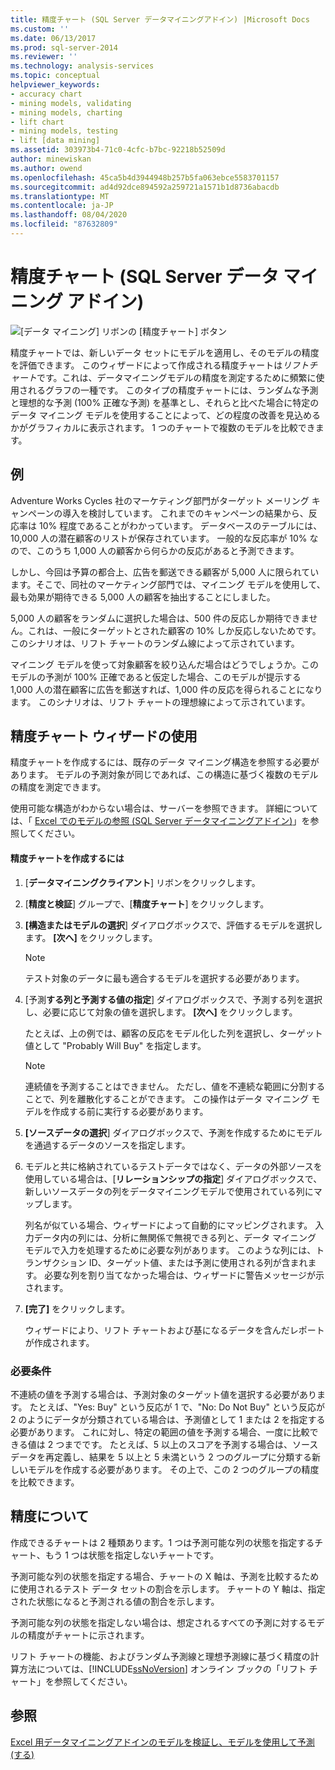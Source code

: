 ```yaml
---
title: 精度チャート (SQL Server データマイニングアドイン) |Microsoft Docs
ms.custom: ''
ms.date: 06/13/2017
ms.prod: sql-server-2014
ms.reviewer: ''
ms.technology: analysis-services
ms.topic: conceptual
helpviewer_keywords:
- accuracy chart
- mining models, validating
- mining models, charting
- lift chart
- mining models, testing
- lift [data mining]
ms.assetid: 303973b4-71c0-4cfc-b7bc-92218b52509d
author: minewiskan
ms.author: owend
ms.openlocfilehash: 45ca5b4d3944948b257b5fa063ebce5583701157
ms.sourcegitcommit: ad4d92dce894592a259721a1571b1d8736abacdb
ms.translationtype: MT
ms.contentlocale: ja-JP
ms.lasthandoff: 08/04/2020
ms.locfileid: "87632809"
---
```

# <a name="accuracy-chart-sql-server-data-mining-add-ins"></a>精度チャート (SQL Server データ マイニング アドイン)
  ![[データ マイニング] リボンの [精度チャート] ボタン](media/dmc-accchart.gif "[データ マイニング] リボンの [精度チャート] ボタン")  
  
 精度チャートでは、新しいデータ セットにモデルを適用し、そのモデルの精度を評価できます。 このウィザードによって作成される精度チャートは*リフトチャート*です。これは、データマイニングモデルの精度を測定するために頻繁に使用されるグラフの一種です。 このタイプの精度チャートには、ランダムな予測と理想的な予測 (100% 正確な予測) を基準とし、それらと比べた場合に特定のデータ マイニング モデルを使用することによって、どの程度の改善を見込めるかがグラフィカルに表示されます。 1 つのチャートで複数のモデルを比較できます。  
  
## <a name="example"></a>例  
 Adventure Works Cycles 社のマーケティング部門がターゲット メーリング キャンペーンの導入を検討しています。 これまでのキャンペーンの結果から、反応率は 10% 程度であることがわかっています。 データベースのテーブルには、10,000 人の潜在顧客のリストが保存されています。 一般的な反応率が 10% なので、このうち 1,000 人の顧客から何らかの反応があると予測できます。  
  
 しかし、今回は予算の都合上、広告を郵送できる顧客が 5,000 人に限られています。そこで、同社のマーケティング部門では、マイニング モデルを使用して、最も効果が期待できる 5,000 人の顧客を抽出することにしました。  
  
 5,000 人の顧客をランダムに選択した場合は、500 件の反応しか期待できません。これは、一般にターゲットとされた顧客の 10% しか反応しないためです。 このシナリオは、リフト チャートのランダム線によって示されています。  
  
 マイニング モデルを使って対象顧客を絞り込んだ場合はどうでしょうか。このモデルの予測が 100% 正確であると仮定した場合、このモデルが提示する 1,000 人の潜在顧客に広告を郵送すれば、1,000 件の反応を得られることになります。 このシナリオは、リフト チャートの理想線によって示されています。  
  
## <a name="using-the-accuracy-chart-wizard"></a>精度チャート ウィザードの使用  
 精度チャートを作成するには、既存のデータ マイニング構造を参照する必要があります。 モデルの予測対象が同じであれば、この構造に基づく複数のモデルの精度を測定できます。  
  
 使用可能な構造がわからない場合は、サーバーを参照できます。 詳細については、「 [Excel でのモデルの参照 &#40;SQL Server データマイニングアドイン&#41;](browsing-models-in-excel-sql-server-data-mining-add-ins.md)」を参照してください。  
  
#### <a name="to-create-an-accuracy-chart"></a>精度チャートを作成するには  
  
1.  [**データマイニングクライアント**] リボンをクリックします。  
  
2.  [**精度と検証**] グループで、[**精度チャート**] をクリックします。  
  
3.  **[構造またはモデルの選択**] ダイアログボックスで、評価するモデルを選択します。 **[次へ]** をクリックします。  
  
    > [!NOTE]  
    >  テスト対象のデータに最も適合するモデルを選択する必要があります。  
  
4.  [予測**する列と予測する値の指定**] ダイアログボックスで、予測する列を選択し、必要に応じて対象の値を選択します。 **[次へ]** をクリックします。  
  
     たとえば、上の例では、顧客の反応をモデル化した列を選択し、ターゲット値として "Probably Will Buy" を指定します。  
  
    > [!NOTE]  
    >  連続値を予測することはできません。 ただし、値を不連続な範囲に分割することで、列を離散化することができます。 この操作はデータ マイニング モデルを作成する前に実行する必要があります。  
  
5.  **[ソースデータの選択**] ダイアログボックスで、予測を作成するためにモデルを通過するデータのソースを指定します。  
  
6.  モデルと共に格納されているテストデータではなく、データの外部ソースを使用している場合は、[**リレーションシップの指定**] ダイアログボックスで、新しいソースデータの列をデータマイニングモデルで使用されている列にマップします。  
  
     列名が似ている場合、ウィザードによって自動的にマッピングされます。 入力データ内の列には、分析に無関係で無視できる列と、データ マイニング モデルで入力を処理するために必要な列があります。 このような列には、トランザクション ID、ターゲット値、または予測に使用される列が含まれます。 必要な列を割り当てなかった場合は、ウィザードに警告メッセージが示されます。  
  
7.  **[完了]** をクリックします。  
  
     ウィザードにより、リフト チャートおよび基になるデータを含んだレポートが作成されます。  
  
### <a name="requirements"></a>必要条件  
 不連続の値を予測する場合は、予測対象のターゲット値を選択する必要があります。 たとえば、"Yes: Buy" という反応が 1 で、"No: Do Not Buy" という反応が 2 のようにデータが分類されている場合は、予測値として 1 または 2 を指定する必要があります。 これに対し、特定の範囲の値を予測する場合、一度に比較できる値は 2 つまでです。 たとえば、5 以上のスコアを予測する場合は、ソース データを再定義し、結果を 5 以上と 5 未満という 2 つのグループに分類する新しいモデルを作成する必要があります。 その上で、この 2 つのグループの精度を比較できます。  
  
## <a name="understanding-accuracy"></a>精度について  
 作成できるチャートは 2 種類あります。1 つは予測可能な列の状態を指定するチャート、もう 1 つは状態を指定しないチャートです。  
  
 予測可能な列の状態を指定する場合、チャートの X 軸は、予測を比較するために使用されるテスト データ セットの割合を示します。 チャートの Y 軸は、指定された状態になると予測される値の割合を示します。  
  
 予測可能な列の状態を指定しない場合は、想定されるすべての予測に対するモデルの精度がチャートに示されます。  
  
 リフト チャートの機能、およびランダム予測線と理想予測線に基づく精度の計算方法については、[!INCLUDE[ssNoVersion](../includes/ssnoversion-md.md)] オンライン ブックの「リフト チャート」を参照してください。  
  
## <a name="see-also"></a>参照  
 [Excel 用データマイニングアドインのモデルを検証し、モデルを使用して予測 &#40;する&#41;](validating-models-and-using-models-for-prediction-data-mining-add-ins-for-excel.md)  
  
  
